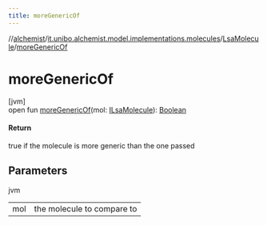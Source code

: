 ```yaml
---
title: moreGenericOf
---
```

//[alchemist](../../../index.html)/[it.unibo.alchemist.model.implementations.molecules](../index.html)/[LsaMolecule](index.html)/[moreGenericOf](more-generic-of.html)



# moreGenericOf



[jvm]\
open fun [moreGenericOf](more-generic-of.html)(mol: [ILsaMolecule](../../it.unibo.alchemist.model.interfaces/-i-lsa-molecule/index.html)): [Boolean](https://kotlinlang.org/api/latest/jvm/stdlib/kotlin/-boolean/index.html)



#### Return



true if the molecule is more generic than the one passed



## Parameters


jvm

| | |
|---|---|
| mol | the molecule to compare to |




